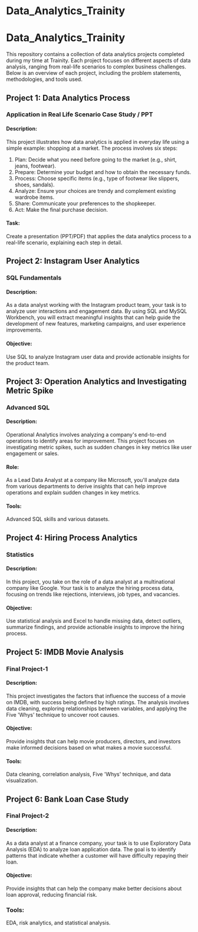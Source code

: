 # Data_Analytics_Trainity

# Data_Analytics_Trainity

This repository contains a collection of data analytics projects completed during my time at Trainity. Each project focuses on different aspects of data analysis, ranging from real-life scenarios to complex business challenges. Below is an overview of each project, including the problem statements, methodologies, and tools used.

## Project 1: Data Analytics Process
### Application in Real Life Scenario Case Study / PPT
#### Description: 
This project illustrates how data analytics is applied in everyday life using a simple example: shopping at a market. The process involves six steps:

1. Plan: Decide what you need before going to the market (e.g., shirt, jeans, footwear).
2. Prepare: Determine your budget and how to obtain the necessary funds.
3. Process: Choose specific items (e.g., type of footwear like slippers, shoes, sandals).
4. Analyze: Ensure your choices are trendy and complement existing wardrobe items.
5. Share: Communicate your preferences to the shopkeeper.
6. Act: Make the final purchase decision.
   
#### Task: 
Create a presentation (PPT/PDF) that applies the data analytics process to a real-life scenario, explaining each step in detail.

## Project 2: Instagram User Analytics
### SQL Fundamentals
#### Description:

As a data analyst working with the Instagram product team, your task is to analyze user interactions and engagement data. By using SQL and MySQL Workbench, you will extract meaningful insights that can help guide the development of new features, marketing campaigns, and user experience improvements.

#### Objective:
Use SQL to analyze Instagram user data and provide actionable insights for the product team.

## Project 3: Operation Analytics and Investigating Metric Spike
### Advanced SQL
#### Description:

Operational Analytics involves analyzing a company's end-to-end operations to identify areas for improvement. This project focuses on investigating metric spikes, such as sudden changes in key metrics like user engagement or sales.

#### Role: 
As a Lead Data Analyst at a company like Microsoft, you'll analyze data from various departments to derive insights that can help improve operations and explain sudden changes in key metrics.

#### Tools: 
Advanced SQL skills and various datasets.

## Project 4: Hiring Process Analytics
### Statistics
#### Description:

In this project, you take on the role of a data analyst at a multinational company like Google. Your task is to analyze the hiring process data, focusing on trends like rejections, interviews, job types, and vacancies.

#### Objective:
Use statistical analysis and Excel to handle missing data, detect outliers, summarize findings, and provide actionable insights to improve the hiring process.

## Project 5: IMDB Movie Analysis
### Final Project-1
#### Description:

This project investigates the factors that influence the success of a movie on IMDB, with success being defined by high ratings. The analysis involves data cleaning, exploring relationships between variables, and applying the Five 'Whys' technique to uncover root causes.

#### Objective: 
Provide insights that can help movie producers, directors, and investors make informed decisions based on what makes a movie successful.

#### Tools: 
Data cleaning, correlation analysis, Five 'Whys' technique, and data visualization.

## Project 6: Bank Loan Case Study
### Final Project-2
#### Description:

As a data analyst at a finance company, your task is to use Exploratory Data Analysis (EDA) to analyze loan application data. The goal is to identify patterns that indicate whether a customer will have difficulty repaying their loan.

#### Objective: 
Provide insights that can help the company make better decisions about loan approval, reducing financial risk.

### Tools:
EDA, risk analytics, and statistical analysis.

